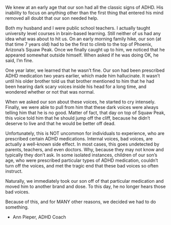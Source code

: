 We knew at an early age that our son had all the classic signs of ADHD. His inability to focus on anything other than the first thing that entered his mind removed all doubt that our son needed help.

Both my husband and I were public school teachers. I actually taught university level courses in brain-based learning. Still neither of us had any idea what was about to hit us. On an early morning family hike, our son (at that time 7 years old) had to be the first to climb to the top of Phoenix, Arizona’s Squaw Peak. Once we finally caught up to him, we noticed that he appeared somewhat outside himself. When asked if he was doing OK, he said, I’m fine.

One year later, we learned that he wasn’t fine. Our son had been prescribed ADHD medication two years earlier, which made him hallucinate. It wasn’t until his older brother told us that brother mentioned to him that he had been hearing dark scary voices inside his head for a long time, and wondered whether or not that was normal.

When we asked our son about these voices, he started to cry intensely. Finally, we were able to pull from him that these dark voices were always telling him that he is no good. Matter of fact, that day on top of Squaw Peak, this voice told him that he should jump off the cliff, because he didn’t deserve to live and that he would be better off dead.

Unfortunately, this is NOT uncommon for individuals to experience, who are prescribed certain ADHD medications. Internal voices, bad voices, are actually a well-known side effect. In most cases, this goes undetected by parents, teachers, and even doctors. Why, because they may not know and typically they don’t ask. In some isolated instances, children of our son’s age, who were prescribed particular types of ADHD medication, couldn’t turn off the voices, and met the tragic end that these bad voices so often instruct.

Naturally, we immediately took our son off of that particular medication and moved him to another brand and dose. To this day, he no longer hears those bad voices.

Because of this, and for MANY other reasons, we decided we had to do 
something.

- Ann Pieper, ADHD Coach